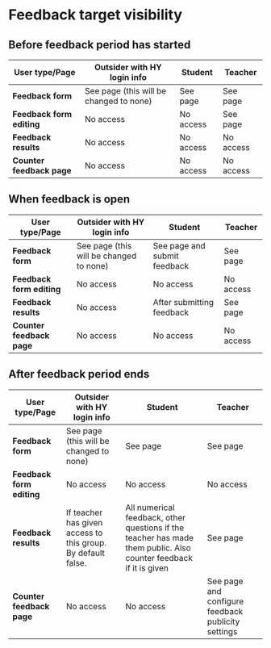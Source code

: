 # Feedback target visibility

## Before feedback period has started

| User type/Page            | Outsider with HY login info             | Student   | Teacher   |
| ------------------------- | --------------------------------------- | --------- | --------- |
| **Feedback form**         | See page (this will be changed to none) | See page  | See page  |
| **Feedback form editing** | No access                               | No access | See page  |
| **Feedback results**      | No access                               | No access | No access |
| **Counter feedback page** | No access                               | No access | No access |

## When feedback is open

| User type/Page            | Outsider with HY login info             | Student                      | Teacher   |
| ------------------------- | --------------------------------------- | ---------------------------- | --------- |
| **Feedback form**         | See page (this will be changed to none) | See page and submit feedback | See page  |
| **Feedback form editing** | No access                               | No access                    | No access |
| **Feedback results**      | No access                               | After submitting feedback    | See page  |
| **Counter feedback page** | No access                               | No access                    | No access |

## After feedback period ends

| User type/Page            | Outsider with HY login info                                  | Student                                                                                                           | Teacher                                            |
| ------------------------- | ------------------------------------------------------------ | ----------------------------------------------------------------------------------------------------------------- | -------------------------------------------------- |
| **Feedback form**         | See page (this will be changed to none)                      | See page                                                                                                          | See page                                           |
| **Feedback form editing** | No access                                                    | No access                                                                                                         | No access                                          |
| **Feedback results**      | If teacher has given access to this group. By default false. | All numerical feedback, other questions if the teacher has made them public. Also counter feedback if it is given | See page                                           |
| **Counter feedback page** | No access                                                    | No access                                                                                                         | See page and configure feedback publicity settings |
